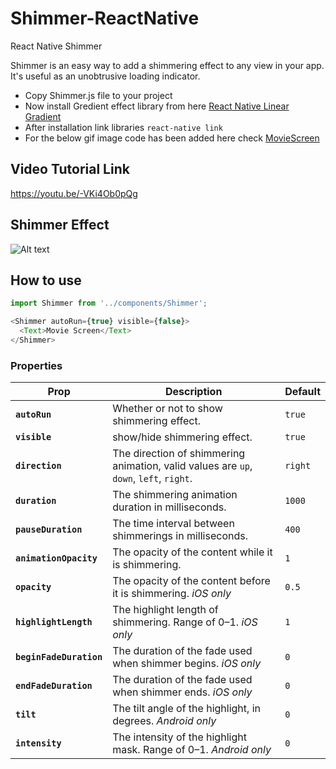 # Shimmer-ReactNative
React Native Shimmer


Shimmer is an easy way to add a shimmering effect to any view in your app. It's useful as an unobtrusive loading indicator.

  - Copy Shimmer.js file to your project
  - Now install Gredient effect library from here [React Native Linear Gradient](https://github.com/react-native-community/react-native-linear-gradient) 
  - After installation link libraries `react-native link`
  - For the below gif image code has been added here check [MovieScreen](MovieScreen.js)

## Video Tutorial Link 
https://youtu.be/-VKi4Ob0pQg

## Shimmer Effect
![Alt text](shimmer1.gif "https://github.com/facebook/Shimmer")
 
## How to use

```js
import Shimmer from '../components/Shimmer';

<Shimmer autoRun={true} visible={false}>
  <Text>Movie Screen</Text>
</Shimmer>
```

### Properties

| Prop | Description | Default |
|------|-------------|---------|
|**`autoRun`**|Whether or not to show shimmering effect. |`true`|
|**`visible`**|show/hide shimmering effect. |`true`|
|**`direction`**|The direction of shimmering animation, valid values are `up`, `down`, `left`, `right`. |`right`|
|**`duration`**|The shimmering animation duration in milliseconds.|`1000`|
|**`pauseDuration`**|The time interval between shimmerings in milliseconds. |`400`|
|**`animationOpacity`**|The opacity of the content while it is shimmering. |`1`|
|**`opacity`**|The opacity of the content before it is shimmering. *iOS only*|`0.5`|
|**`highlightLength`**|The highlight length of shimmering. Range of 0–1. *iOS only*|`1`|
|**`beginFadeDuration`**|The duration of the fade used when shimmer begins. *iOS only*|`0`|
|**`endFadeDuration`**|The duration of the fade used when shimmer ends. *iOS only*|`0`|
|**`tilt`**|The tilt angle of the highlight, in degrees. *Android only*|`0`|
|**`intensity`**|The intensity of the highlight mask. Range of 0–1. *Android only*|`0`|
